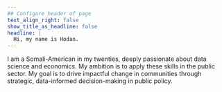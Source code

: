 ```yaml
---
## Configure header of page
text_align_right: false
show_title_as_headline: false
headline: |
  Hi, my name is Hodan.
---
```


<!-- this is a subheadline -->
I am a Somali-American in my twenties, deeply passionate about data science and economics. My ambition is to apply these skills in the public sector. My goal is to drive impactful change in communities through strategic, data-informed decision-making in public policy.
